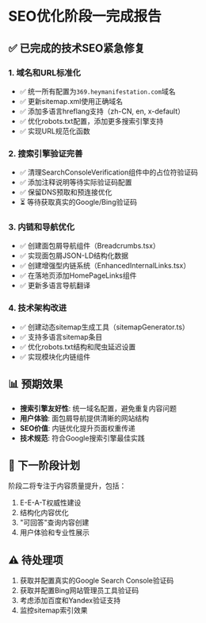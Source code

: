 # SEO优化阶段一完成报告

## ✅ 已完成的技术SEO紧急修复

### 1. 域名和URL标准化
- ✅ 统一所有配置为`369.heymanifestation.com`域名
- ✅ 更新sitemap.xml使用正确域名 
- ✅ 添加多语言hreflang支持（zh-CN, en, x-default）
- ✅ 优化robots.txt配置，添加更多搜索引擎支持
- ✅ 实现URL规范化函数

### 2. 搜索引擎验证完善
- ✅ 清理SearchConsoleVerification组件中的占位符验证码
- ✅ 添加注释说明等待实际验证码配置
- ✅ 保留DNS预取和预连接优化
- ⏳ 等待获取真实的Google/Bing验证码

### 3. 内链和导航优化
- ✅ 创建面包屑导航组件（Breadcrumbs.tsx）
- ✅ 实现面包屑JSON-LD结构化数据
- ✅ 创建增强型内链系统（EnhancedInternalLinks.tsx）
- ✅ 在落地页添加HomePageLinks组件
- ✅ 更新多语言导航翻译

### 4. 技术架构改进
- ✅ 创建动态sitemap生成工具（sitemapGenerator.ts）
- ✅ 支持多语言sitemap条目
- ✅ 优化robots.txt结构和爬虫延迟设置
- ✅ 实现模块化内链组件

## 📊 预期效果
- **搜索引擎友好性**: 统一域名配置，避免重复内容问题
- **用户体验**: 面包屑导航提供清晰的网站结构
- **SEO价值**: 内链优化提升页面权重传递
- **技术规范**: 符合Google搜索引擎最佳实践

## 🔄 下一阶段计划
阶段二将专注于内容质量提升，包括：
1. E-E-A-T权威性建设
2. 结构化内容优化
3. "可回答"查询内容创建
4. 用户体验和专业性展示

## ⚠️ 待处理项
1. 获取并配置真实的Google Search Console验证码
2. 获取并配置Bing网站管理员工具验证码
3. 考虑添加百度和Yandex验证支持
4. 监控sitemap索引效果
